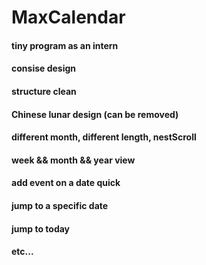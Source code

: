 # MaxCalendar

#### tiny program as an intern
#### consise design
#### structure clean
#### Chinese lunar design (can be removed)
#### different month, different length, nestScroll
#### week && month && year view
#### add event on a date quick
#### jump to a specific date
#### jump to today
#### etc...
